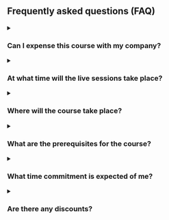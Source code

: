 ## Frequently asked questions (FAQ)

<details markdown="1">
<summary><h3>Can I expense this course with my company?</h3></summary>
Many companies have training/self-development budgets for developers to use to improve their skills by taking courses, buying technical books, and more.
To figure out if your company will pay for this course, you will have to ask them.

Here is an email template you can use to ask your company to pay for you to take this course:

**Subject**: Request for Training Expense Approval – Intermediate Python Course

<blockquote markdown="1">
Dear [Manager’s Name],

I hope you’re doing well. I’d like to request approval to enroll in the **Intermediate Python Course** offered by [mathspp.com](https://mathspp.com). This course is designed to strengthen practical Python skills for intermediate developers, covering topics such as typing, generators, packaging, and advanced OOP patterns.

The course includes live sessions, exercises, and opportunities for discussion, which I believe will directly support my growth as a developer and help me apply advanced Python techniques in our projects. By improving my skills in areas like code quality, maintainability, and project structure, I expect to be able to contribute more effectively to our team’s technical goals.

 - **Course name**: Intermediate Python Course
 - **Provider**: [mathspp.com](https://mathspp.com)
 - **Format**: Live cohort-based (4h/day for a week) with offline exercises and forum discussions
 - **Cost**: $490
 - **Dates**: [insert dates you're considering]

I believe this course will be a valuable investment in my professional development, and in turn, will benefit the team and company through more efficient coding practices and deeper technical knowledge.

Please let me know if I can provide any additional information to help with the decision. Thank you for considering this request.

Best regards,
[Your name]
</blockquote>
</details>

<details markdown="1">
<summary><h3>At what time will the live sessions take place?</h3></summary>

The live sessions take place from 3pm to 5pm and 7pm to 9pm, UTC time.
</details>

<details markdown="1">
<summary><h3>Where will the course take place?</h3></summary>

The live sessions will take place on Zoom (the link for the meeting will be provided after you sign-up).
The assignments will be hosted in a private GitHub repository and the discussion forum will be the associated GitHub Discussions page.
</details>

<details markdown="1">
<summary><h3>What are the prerequisites for the course?</h3></summary>

This course assumes you are comfortable with programming and you know your way around Python; this is not a course for complete beginners.

The type of people who will benefit the most from this course include people who use Python to get things done but who are always putting out fires and don't have the time to learn Python best practices, or people who have been programming with other languages for some time and are transitioning to Python.
</details>

<details markdown="1">
<summary><h3>What time commitment is expected of me?</h3></summary>

You will make the most of this course if you have time to attend the live sessions and work on the assignments between live sessions.
If you don't set aside time to learn you will never make visible progress.
So, expect a challenging but fun couple of days.
</details>

<details markdown="1">
<summary><h3>Are there any discounts?</h3></summary>

The course has purchasing parity pricing (PPP) enabled, so you might get a discount based on the cost of living and local currency of where you are located.
(This requires you to use a payment method from the same country you're located in, to prevent fraud.)

**Please note**: purchase parity pricing (PPP) is for individuals who are paying for their own course.
If your company is paying for you to take this course, please remove the PPP discount during checkout.

If you are a student or are unemployed, you are eligible for an additional discount; just [contact me](/contact-me?subject=Unemployment/student%20discount%20for%20the%20intermediate%20Python%20course) and we'll sort you out.
</details>
